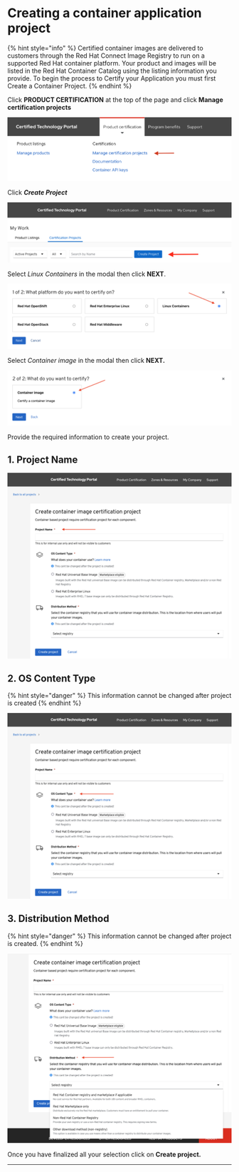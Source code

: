 # Creating a container application project

{% hint style="info" %}
Certified container images are delivered to customers through the Red Hat Connect Image Registry to run on a supported Red Hat container platform. Your product and images will be listed in the Red Hat Container Catalog using the listing information you provide. To begin the process to Certify your Application you must first Create a Container Project.‌
{% endhint %}

Click **PRODUCT CERTIFICATION** at the top of the page and click **Manage certification projects**

![](<../.gitbook/assets/Screen Shot 2022-01-25 at 10.24.43 AM (1).png>)

Click _**Create Project**_&#x20;

![](../.gitbook/assets/screen-shot-2021-04-26-at-3.31.41-pm.png)

Select _Linux Containers_ in the modal then click **NEXT**.

![](../.gitbook/assets/screen-shot-2021-07-07-at-10.54.33-am.png)

Select _Container image_ in the modal then click **NEXT.**‌

![](../.gitbook/assets/screen-shot-2021-07-07-at-10.55.24-am.png)

Provide the required information to create your project.

## 1. Project Name

![](../.gitbook/assets/screen-shot-2021-06-30-at-2.51.58-pm-copy.png)

## 2. OS Content Type

{% hint style="danger" %}
This information cannot be changed after project is created
{% endhint %}

![](../.gitbook/assets/screen-shot-2021-06-30-at-2.51.58-pm-copy-2.png)

## 3. Distribution Method

{% hint style="danger" %}
This information cannot be changed after project is created.&#x20;
{% endhint %}

![](../.gitbook/assets/screen-shot-2021-06-30-at-2.59.15-pm.png)

Once you have finalized all your selection click on **Create project.**

****
